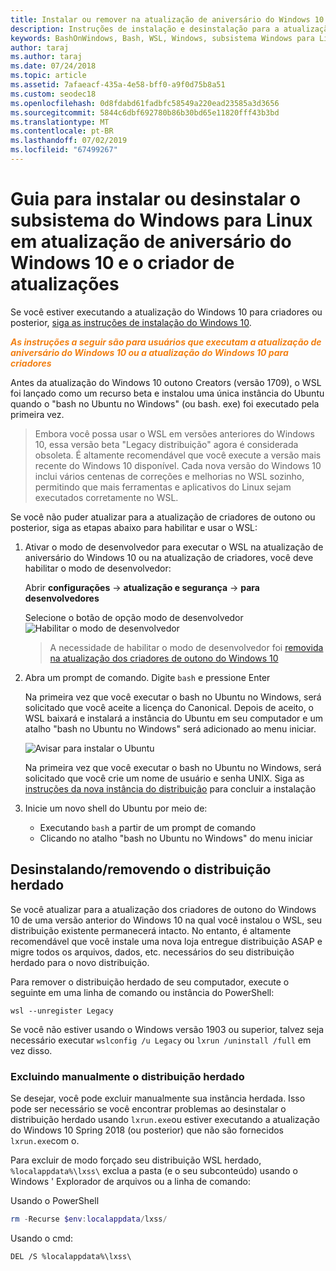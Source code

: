 ```yaml
---
title: Instalar ou remover na atualização de aniversário do Windows 10 ou na atualização de criadores
description: Instruções de instalação e desinstalação para a atualização da atualização de aniversário do Windows 10 ou do Creators
keywords: BashOnWindows, Bash, WSL, Windows, subsistema Windows para Linux, windowssubsystem, Ubuntu, Debian, Suse, Windows 10, herdado, beta, instalação, remoção, desinstalação, desinstalação, exclusão, preterido
author: taraj
ms.author: taraj
ms.date: 07/24/2018
ms.topic: article
ms.assetid: 7afaeacf-435a-4e58-bff0-a9f0d75b8a51
ms.custom: seodec18
ms.openlocfilehash: 0d8fdabd61fadbfc58549a220ead23585a3d3656
ms.sourcegitcommit: 5844c6dbf692780b86b30bd65e11820fff43b3bd
ms.translationtype: MT
ms.contentlocale: pt-BR
ms.lasthandoff: 07/02/2019
ms.locfileid: "67499267"
---
```

# <a name="guide-to-install-or-uninstall-windows-subsystem-for-linux-on-windows-10-anniversary-update-and-creators-update"></a>Guia para instalar ou desinstalar o subsistema do Windows para Linux em atualização de aniversário do Windows 10 e o criador de atualizações 

Se você estiver executando a atualização do Windows 10 para criadores ou posterior, [siga as instruções de instalação do Windows 10](install-win10.md).

<strong><em><span style="color: #f28014">As instruções a seguir são para usuários que executam a atualização de aniversário do Windows 10 ou a atualização do Windows 10 para criadores</span></em></strong>

Antes da atualização do Windows 10 outono Creators (versão 1709), o WSL foi lançado como um recurso beta e instalou uma única instância do Ubuntu quando o "bash no Ubuntu no Windows" (ou bash. exe) foi executado pela primeira vez.

> Embora você possa usar o WSL em versões anteriores do Windows 10, essa versão beta "Legacy distribuição" agora é considerada obsoleta. É altamente recomendável que você execute a versão mais recente do Windows 10 disponível. Cada nova versão do Windows 10 inclui vários centenas de correções e melhorias no WSL sozinho, permitindo que mais ferramentas e aplicativos do Linux sejam executados corretamente no WSL.

Se você não puder atualizar para a atualização de criadores de outono ou posterior, siga as etapas abaixo para habilitar e usar o WSL:

1. Ativar o modo de desenvolvedor para executar o WSL na atualização de aniversário do Windows 10 ou na atualização de criadores, você deve habilitar o modo de desenvolvedor:

    Abrir **configurações** -> **atualização e segurança** -> **para desenvolvedores**

    Selecione o botão de opção modo de desenvolvedor  
    ![Habilitar o modo de desenvolvedor](media/updateAndSecurity.png)

    > A necessidade de habilitar o modo de desenvolvedor foi [removida na atualização dos criadores de outono do Windows 10](https://blogs.msdn.microsoft.com/commandline/2017/06/08/developer-mode-no-longer-required-for-windows-subsystem-for-linux/)

1. Abra um prompt de comando.  Digite `bash` e pressione Enter

    Na primeira vez que você executar o bash no Ubuntu no Windows, será solicitado que você aceite a licença do Canonical. Depois de aceito, o WSL baixará e instalará a instância do Ubuntu em seu computador e um atalho "bash no Ubuntu no Windows" será adicionado ao menu iniciar.

    ![Avisar para instalar o Ubuntu](media/bashShellInstall.png)

    Na primeira vez que você executar o bash no Ubuntu no Windows, será solicitado que você crie um nome de usuário e senha UNIX. Siga as [instruções da nova instância do distribuição](initialize-distro.md) para concluir a instalação

1. Inicie um novo shell do Ubuntu por meio de:
    * Executando `bash` a partir de um prompt de comando
    * Clicando no atalho "bash no Ubuntu no Windows" do menu iniciar

    
## <a name="uninstallingremoving-the-legacy-distro"></a>Desinstalando/removendo o distribuição herdado
Se você atualizar para a atualização dos criadores de outono do Windows 10 de uma versão anterior do Windows 10 na qual você instalou o WSL, seu distribuição existente permanecerá intacto. No entanto, é altamente recomendável que você instale uma nova loja entregue distribuição ASAP e migre todos os arquivos, dados, etc. necessários do seu distribuição herdado para o novo distribuição.

Para remover o distribuição herdado de seu computador, execute o seguinte em uma linha de comando ou instância do PowerShell:

```console
wsl --unregister Legacy
```

Se você não estiver usando o Windows versão 1903 ou superior, talvez seja necessário executar `wslconfig /u Legacy` ou `lxrun /uninstall /full` em vez disso. 

### <a name="manually-deleting-the-legacy-distro"></a>Excluindo manualmente o distribuição herdado
Se desejar, você pode excluir manualmente sua instância herdada. Isso pode ser necessário se você encontrar problemas ao desinstalar o distribuição herdado usando `lxrun.exe`ou estiver executando a atualização do Windows 10 Spring 2018 (ou posterior) que não são fornecidos `lxrun.exe`com o.

Para excluir de modo forçado seu distribuição WSL herdado, `%localappdata%\lxss\` exclua a pasta (e o seu subconteúdo) usando o Windows ' Explorador de arquivos ou a linha de comando:

Usando o PowerShell
```powershell
rm -Recurse $env:localappdata/lxss/
```

Usando o cmd:
```console
DEL /S %localappdata%\lxss\
```
